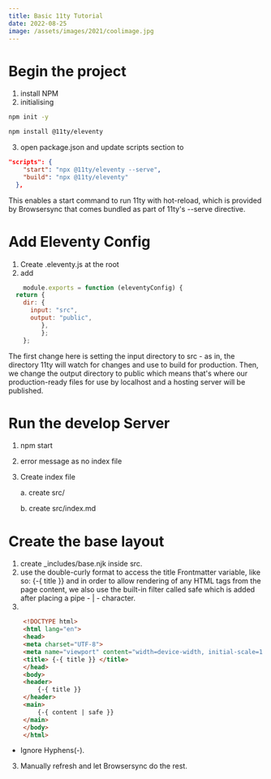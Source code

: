 ```yaml
---
title: Basic 11ty Tutorial
date: 2022-08-25
image: /assets/images/2021/coolimage.jpg
---
```



# Begin the project
 1. install NPM
 2. initialising 
 ```sh
 npm init -y
 ```
 ```sh
 npm install @11ty/eleventy
 ```

3. open package.json and update scripts section to 

```JSON
"scripts": {
    "start": "npx @11ty/eleventy --serve",
    "build": "npx @11ty/eleventy"
  },
```
This enables a start command to run 11ty with hot-reload, which is provided by Browsersync that comes bundled as part of 11ty's --serve directive.
 
 
# Add Eleventy Config
 1. Create .eleventy.js at the root
 2. add 
```javascript
    module.exports = function (eleventyConfig) {
  return {
    dir: {
      input: "src",
      output: "public",
         },
         };
    };
```
The first change here is setting the input directory to src - as in, the directory 11ty will watch for changes and use to build for production. Then, we change the output directory to public which means that's where our production-ready files for use by localhost and a hosting server will be published.

# Run the develop Server
 1. npm start
 2. error message as no index file
 3. Create index file

    a. create src/

    b. create src/index.md

# Create the base layout
 1. create _includes/base.njk inside src.
 3. use the double-curly format to access the title Frontmatter variable, like so: {-{ title }} and in order to allow rendering of any HTML tags from the page content, we also use the built-in filter called safe which is added after placing a pipe - | - character.
 2. 

```HTML
    <!DOCTYPE html>
    <html lang="en">
    <head>
    <meta charset="UTF-8">
    <meta name="viewport" content="width=device-width, initial-scale=1.0">
    <title> {-{ title }} </title>
    </head>
    <body>
    <header>
        {-{ title }}
    </header>
    <main>
        {-{ content | safe }}
    </main>
    </body>
    </html>
```
* Ignore Hyphens(-).
3. Manually refresh and let Browsersync do the rest.




